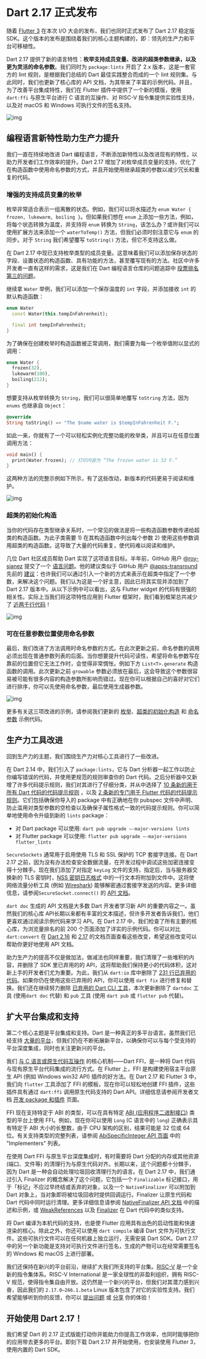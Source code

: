 # Dart 2.17 正式发布

随着 [Flutter 3](https://link.juejin.cn/?target=https%3A%2F%2Fmp.weixin.qq.com%2Fs%2FUZJX0HIi7ERW_ZNcz1hflg) 在本次 I/O 大会的发布，我们也同时正式发布了 Dart 2.17 稳定版 SDK。这个版本的发布是围绕着我们的核心主题构建的，即：领先的生产力和平台可移植性。

Dart 2.17 提供了新的语言特性：**枚举支持成员变量、改进的超类参数继承，以及更为灵活的命名参数**。我们同时为 `package:lints` 开启了 2.x 版本，这是一套官方的 lint 规则，是根据我们总结的 Dart 最佳实践整合而成的一个 lint 规则集。与此同时，我们也更新了核心库的 API 文档，为其带来了丰富的示例代码。并且，为了改善平台集成特性，我们在 Flutter 插件中提供了一个新的模版，使用 `dart:ffi` 与原生平台进行 C 语言的互操作、对 RISC-V 指令集提供实验性支持，以及对 macOS 和 Windows 可执行文件的签名支持。

![img](http://img.cdn.guoshuyu.cn/20220627_Dart-217/image1)

## 编程语言新特性助力生产力提升

我们一直在持续地改进 Dart 编程语言，不断添加新特性以及改进现有的特性，以助力开发者们工作效率的提升。Dart 2.17 增加了对枚举成员变量的支持，优化了在构造函数中使用命名参数的方式，并且开始使用继承超类的参数以减少冗长和重复的代码。

### 增强的支持成员变量的枚举

枚举非常适合表示一组离散的状态。例如，我们可以将水描述为 `enum Water { frozen, lukewarm, boiling }`。但如果我们想在 `enum` 上添加一些方法，例如，将每个状态转换为温度，并支持将 `enum` 转换为 `String`，该怎么办？或许我们可以使用扩展方法来添加一个 `waterToTemp()` 方法，但我们必须时刻注意它与 `enum` 的同步。对于 `String` 我们希望覆写 `toString()` 方法，但它不支持这么做。

在 Dart 2.17 中现已支持枚举类型的成员变量。这意味着我们可以添加保存状态的字段、设置状态的构造函数、具有功能的方法，甚至覆写现有的方法。社区中许多开发者一直有这样的需求，这是我们在 Dart 编程语言仓库的问题追踪中 [投票排名第三的问题](https://link.juejin.cn/?target=https%3A%2F%2Fgithub.com%2Fdart-lang%2Flanguage%2Fissues%3Fq%3Dis%3Aissue%2Bsort%3Areactions-%2B1-desc%2B)。

继续拿 `Water` 举例，我们可以添加一个保存温度的 `int` 字段，并添加接收 `int` 的默认构造函数：

```dart
enum Water 
  const Water(this.tempInFahrenheit);

  final int tempInFahrenheit;
}
```

为了确保在创建枚举时构造函数被正常调用，我们需要为每一个枚举值附以显式的调用：

```dart
enum Water {
  frozen(32),
  lukewarm(100),
  boiling(212);
}
```

想要支持从枚举转换为 `String`，我们可以很简单地覆写 `toString` 方法，因为 `enums` 也继承自 `Object`：

```dart
@override
String toString() => "The $name water is $tempInFahrenheit F.";
```

如此一来，你就有了一个可以轻松实例化完整功能的枚举类，并且可以在任意位置调用方法：

```dart
void main() {
  print(Water.frozen); // 打印内容为 “The frozen water is 32 F.”
}
```

这两种方法的完整示例如下所示，有了这些改动，新版本的代码更易于阅读和维护。

![img](http://img.cdn.guoshuyu.cn/20220627_Dart-217/image2)

### 超类的初始化构造

当你的代码存在类型继承关系时，一个常见的做法是将一些构造函数参数传递给超类的构造函数。为此子类需要 1) 在其构造函数中列出每个参数 2) 使用这些参数调用超类的构造函数。这导致了大量的代码重复，使代码难以阅读和维护。

几位 Dart 社区成员帮助 Dart 实现了这项语言目标。半年前，GitHub 用户 [@roy-sianez](https://link.juejin.cn/?target=https%3A%2F%2Fgithub.com%2Froy-sianez) 提交了一个 [语言问题](https://link.juejin.cn/?target=https%3A%2F%2Fgithub.com%2Fdart-lang%2Flanguage%2Fissues%2F1855)。他的建议类似于 GitHub 用户 [@apps-transround](https://link.juejin.cn/?target=https%3A%2F%2Fgithub.com%2Fapps-transround) 先前的 [建议](https://link.juejin.cn/?target=https%3A%2F%2Fgithub.com%2Fdart-lang%2Flanguage%2Fissues%2F493%23issuecomment-879624528)：也许我们可以通过引入一个新的方式来表示在超类中指定了一个参数，来解决这个问题。我们认为这是一个好主意，因此已将其实现并添加到了 Dart 2.17 版本中。从以下示例中可以看出，这与 Flutter widget 的代码有很强的相关性。实际上当我们将这项特性应用到 Flutter 框架时，我们看到框架总共减少了 [近两千行代码](https://link.juejin.cn/?target=https%3A%2F%2Fgithub.com%2Fflutter%2Fflutter%2Fpull%2F100905%2Ffiles)！

![img](http://img.cdn.guoshuyu.cn/20220627_Dart-217/image3)

### 可在任意参数位置使用命名参数

最后，我们改进了方法调用时命名参数的方式。在此次更新之前，命名参数的调用必须出现在普通参数列表的后面。当你想要提升代码可读性，希望将命名参数写在靠前的位置但它无法工作时，会觉得非常惆怅。例如下方 `List<T>.generate` 构造函数的调用。此次更新之前 `growable` 参数必须放在最后，这会导致这个参数很容易被可能有很多内容的构造参数所影响而错过。现在你可以根据自己的喜好对它们进行排序，你可以先使用命名参数，最后使用生成器参数。

![img](http://img.cdn.guoshuyu.cn/20220627_Dart-217/image4)

更多有关这三项改进的示例，请参阅我们更新的 [枚举](https://link.juejin.cn/?target=https%3A%2F%2Fgithub.com%2Fdart-lang%2Fsamples%2Fblob%2Fmaster%2Fenhanced_enums%2Flib%2Fmembers.dart)、[超类的初始化构造](https://link.juejin.cn/?target=https%3A%2F%2Fgithub.com%2Fdart-lang%2Fsamples%2Fblob%2Fmaster%2Fparameters%2Flib%2Fsuper_initalizer.dart) 和 [命名参数](https://link.juejin.cn/?target=https%3A%2F%2Fgithub.com%2Fdart-lang%2Fsamples%2Fblob%2Fmaster%2Fparameters%2Flib%2Fnamed_parameters.dart) 示例代码。

## 生产力工具改进

回到生产力的主题，我们围绕生产力对核心工具进行了一些改进。

在 Dart 2.14 中，我们引入了 `package:lints`，它与 Dart 分析器一起工作以防止你编写错误的代码，并使用更规范的规则审查你的 Dart 代码。之后分析器中又新增了许多代码提示规则，我们对其进行了仔细分类，并从中选择了 [10 条新的用于所有 Dart 代码的代码提示规则](https://link.juejin.cn/?target=https%3A%2F%2Fgithub.com%2Fdart-lang%2Flints%2Fblob%2Fmain%2FCHANGELOG.md%23200) ，以及 [2 条新的专门用于 Flutter 代码的代码提示规则](https://link.juejin.cn/?target=https%3A%2F%2Fgithub.com%2Fflutter%2Fpackages%2Fblob%2Fmaster%2Fpackages%2Fflutter_lints%2FCHANGELOG.md%23200)。它们包括确保你导入的 package 中有正确地在你 pubspec 文件中声明、防止滥用对类型参数的空检查以及确保子属性格式一致的代码提示规则。你可以简单地使用命令升级到新的 `lints` package：

- 对 Dart package 可以使用: `dart pub upgrade —-major-versions lints`
- 对 Flutter package 可以使用: `flutter pub upgrade —-major-versions flutter_lints`

`SecureSockets` 通常用于启用使用 TLS 和 SSL 保护的 TCP 套接字连接。在 Dart 2.17 之前，因为没有办法检查安全数据流量，在开发过程中调试这些加密连接变得十分棘手。现在我们添加了对指定 `keyLog` 文件的支持，指定后，当与服务器交换新的 TLS 密钥时，[NSS 密钥日志格式](https://link.juejin.cn/?target=https%3A%2F%2Ffirefox-source-docs.mozilla.org%2Fsecurity%2Fnss%2Flegacy%2Fkey_log_format%2Findex.html) 中的一行文本将附加到文件中。这将使网络流量分析工具 (例如 [Wireshark](https://link.juejin.cn/?target=https%3A%2F%2Fgitlab.com%2Fwireshark%2Fwireshark%2F-%2Fwikis%2FTLS%23tls-decryption)) 能够解密通过套接字发送的内容。更多详细信息，请参阅`SecureSocket.connect()` 的 [API 文档](https://link.juejin.cn/?target=https%3A%2F%2Fapi.dart.cn%2Fstable%2F2.17.0%2Fdart-io%2FSecureSocket%2Fconnect.html)。

`dart doc` 生成的 API 文档是大多数 Dart 开发者学习新 API 的重要内容之一。虽然我们的核心库 API长期以来都有丰富的文本描述，但许多开发者告诉我们，他们更喜欢通过阅读示例代码来学习 API。在 Dart 2.17 中，我们检查了所有主要的核心库，为浏览量排名的前 200 个页面添加了详实的示例代码。你可以对比 `dart:convert` 在 [Dart 2.16](https://link.juejin.cn/?target=https%3A%2F%2Fapi.dart.cn%2Fstable%2F2.16.2%2Fdart-convert%2Fdart-convert-library.html) 和 [2.17](https://link.juejin.cn/?target=https%3A%2F%2Fapi.dart.cn%2Fstable%2F2.17.0%2Fdart-convert%2Fdart-convert-library.html) 的文档页面查看这些改变，希望这些改变可以帮助你更好地使用 API 文档。

助力生产力的提高不仅是做加法，做减法也同样重要，我们清理了一些堆积的内容，并删除了 SDK 里已弃用的的 API，这将帮助我们保持更小的代码体积，这对新上手的开发者们尤为重要。为此，我们从 `dart:io` 库中删除了 [231 行已弃用的代码](https://link.juejin.cn/?target=https%3A%2F%2Fdart-review.googlesource.com%2Fc%2Fsdk%2F%2B%2F236840)。如果你仍在使用这些已弃用的 API，你可以使用 `dart fix` 进行修复和替换。我们还在继续努力删除 [已弃用的 Dart CLI 工具](https://link.juejin.cn/?target=https%3A%2F%2Fgithub.com%2Fdart-lang%2Fsdk%2Fissues%2F46100)，本次更新删除了 `dartdoc` 工具 (使用`dart doc` 代替) 和 `pub` 工具 (使用 `dart pub` 或 `flutter pub` 代替)。

## 扩大平台集成和支持

第二个核心主题是平台集成和支持。Dart 是一种真正的多平台语言。虽然我们已经支持 [大量的平台](https://link.juejin.cn/?target=https%3A%2F%2Fdart.cn%2Foverview%23platform)，但我们仍在不断拓展新平台，以确保你可以与每个受支持的平台深度集成，同时也关注更新兴的平台。

我们 [与 C 语言或原生代码互操作](https://link.juejin.cn/?target=https%3A%2F%2Fdart.cn%2Fguides%2Flibraries%2Fc-interop) 的核心机制——Dart FFI，是一种将 Dart 代码与现有原生平台代码集成的流行方式。在 Flutter 上，FFI 是构建使用宿主平台原生 API (例如 Windows win32 API) 插件的好方法。在 Dart 2.17 和 Flutter 3 中，我们向 `flutter` 工具添加了 FFI 的模板，现在你可以轻松地创建 FFI 插件，这些插件具有通过 `dart:ffi` 调用原生代码支持的 Dart API。详细信息请参阅开发者文档 [开发 package 和插件](https://link.juejin.cn/?target=https%3A%2F%2Fflutter.cn%2Fdocs%2Fdevelopment%2Fpackages-and-plugins%2Fdeveloping-packages%23dart-only-platform-implementations) 页面。

FFI 现在支持特定于 ABI 的类型，可以在具有特定 [ABI (应用程序二进制接口)](https://link.juejin.cn/?target=https%3A%2F%2Fbaike.baidu.com%2Fitem%2FABI%2F10912305) 类型的平台上使用 FFI。例如，现在你可以使用 `Long` (C 语言中的 `long`) 正确表示具有特定于 ABI 大小的长整数，由于 CPU 架构的区别，结果可能是 32 位或 64 位。有关支持类型的完整列表，请参阅 [AbiSpecificInteger API 页面](https://link.juejin.cn/?target=https%3A%2F%2Fapi.dart.cn%2Fstable%2F2.17.0%2Fdart-ffi%2FAbiSpecificInteger-class.html) 中的 "Implementers" 列表。

在使用 Dart FFI 与原生平台深度集成时，有时需要将 Dart 分配的内存或其他资源 (端口、文件等) 的清理行为与原生代码对齐。长期以来，这个问题都十分棘手，因为 Dart 是一种会自动处理垃圾回收清理行为的语言。在 Dart 2.17 中，我们通过引入 Finalizer 的概念解决了这个问题，它包括一个 `Finalizable` 标记接口，用于「标记」不应过早终结或丢弃的对象，以及一个 `NativeFinalizer` 可以附加到 Dart 对象上，当对象即将被垃圾回收时提供回调运行。Finalizer 让原生代码和 Dart 代码中同时运行清理。更多详细信息请参阅 [NativeFinalizer API 文档](https://link.juejin.cn/?target=https%3A%2F%2Fapi.dart.cn%2Fstable%2F2.17.0%2Fdart-ffi%2FNativeFinalizer-class.html) 中的描述和示例，或 [WeakReferences](https://link.juejin.cn/?target=https%3A%2F%2Fapi.dart.cn%2Fstable%2F2.17.0%2Fdart-core%2FWeakReference-class.html) 以及 [Finalizer](https://link.juejin.cn/?target=https%3A%2F%2Fapi.dart.cn%2Fstable%2F2.17.0%2Fdart-core%2FFinalizer-class.html) 在 Dart 代码中的类似支持。

将 Dart 编译为本机代码的支持，也是使 Flutter 应用具有出色的启动性能和快速渲染的核心。除此之外，你还可以使用 `dart compile` 编译 Dart 文件为可执行文件。这些可执行文件可以在任何机器上独立运行，无需安装 Dart SDK。Dart 2.17 中的另一个新功能是支持对可执行文件进行签名，生成的产物可以在经常需要签名的 Windows 和 macOS 上进行部署。

我们还保持在新兴的平台前沿，继续扩大我们所支持的平台集。[RISC-V](https://link.juejin.cn/?target=https%3A%2F%2Friscv.org%2Fabout%2F) 是一个全新的指令集体系。RISC-V International 是一家全球性的非盈利组织，拥有 RISC-V 规范，使得指令集自由开放。这仍然是一个新兴的平台，但我们对其潜力感到兴奋，因此我们的 `2.17.0–266.1.beta` Linux 版本包含了对它的实验性支持。我们希望能够听到你的反馈，你可以 [提出问题](https://link.juejin.cn/?target=https%3A%2F%2Fgithub.com%2Fdart-lang%2Fsdk%2Fissues) 或 [分享](https://link.juejin.cn/?target=https%3A%2F%2Fgroups.google.com%2Fa%2Fdartlang.org%2Fg%2Fmisc) 你的体验！

## 开始使用 Dart 2.17！

我们希望 Dart 的 2.17 正式版能打动你并能助力你提高工作效率，也同时能够把你的应用带去更多的平台。即刻下载 Dart 2.17 并开始使用，也安装使用 Flutter 3，使用内置的 Dart SDK。